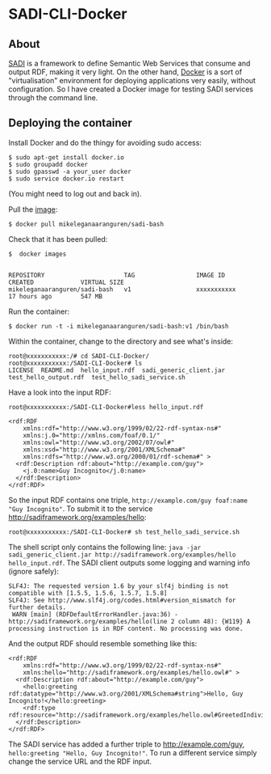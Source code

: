 SADI-CLI-Docker
===============

About
-----

[SADI](http://sadiframework.org/content/about-sadi/) is a framework to define Semantic Web Services that consume and output RDF, making it very light. On the other hand, [Docker](https://www.docker.com/whatisdocker/) is a sort of "virtualisation" environment for deploying applications very easily, without configuration. So I have created a Docker image for testing SADI services through the command line.   

Deploying the container
-----------------------

Install Docker and do the thingy for avoiding sudo access: 

```
$ sudo apt-get install docker.io
$ sudo groupadd docker
$ sudo gpasswd -a your_user docker
$ sudo service docker.io restart
```

(You might need to log out and back in).

Pull the [image](https://registry.hub.docker.com/u/mikeleganaaranguren/sadi-bash/):

```
$ docker pull mikeleganaaranguren/sadi-bash

```

Check that it has been pulled:

```
$  docker images


REPOSITORY                      TAG                 IMAGE ID            CREATED             VIRTUAL SIZE
mikeleganaaranguren/sadi-bash   v1                  xxxxxxxxxxx        17 hours ago        547 MB
```

Run the container:

```
$ docker run -t -i mikeleganaaranguren/sadi-bash:v1 /bin/bash
```

Within the container, change to the directory and see what's inside:

```
root@xxxxxxxxxxx:/# cd SADI-CLI-Docker/
root@xxxxxxxxxxx:/SADI-CLI-Docker# ls
LICENSE  README.md  hello_input.rdf  sadi_generic_client.jar  test_hello_output.rdf  test_hello_sadi_service.sh
```

Have a look into the input RDF: 

```
root@xxxxxxxxxxx:/SADI-CLI-Docker#less hello_input.rdf

<rdf:RDF
    xmlns:rdf="http://www.w3.org/1999/02/22-rdf-syntax-ns#"
    xmlns:j.0="http://xmlns.com/foaf/0.1/"
    xmlns:owl="http://www.w3.org/2002/07/owl#"
    xmlns:xsd="http://www.w3.org/2001/XMLSchema#"
    xmlns:rdfs="http://www.w3.org/2000/01/rdf-schema#" > 
  <rdf:Description rdf:about="http://example.com/guy">
    <j.0:name>Guy Incognito</j.0:name>
  </rdf:Description>
</rdf:RDF>

```

So the input RDF contains one triple, `http://example.com/guy foaf:name "Guy Incognito"`. To submit it to the service http://sadiframework.org/examples/hello:

```
root@xxxxxxxxxxx:/SADI-CLI-Docker# sh test_hello_sadi_service.sh
```
The shell script only contains the following line: `java -jar sadi_generic_client.jar http://sadiframework.org/examples/hello hello_input.rdf`. The SADI client outputs some logging and warning info (ignore safely):

```
SLF4J: The requested version 1.6 by your slf4j binding is not compatible with [1.5.5, 1.5.6, 1.5.7, 1.5.8]
SLF4J: See http://www.slf4j.org/codes.html#version_mismatch for further details.
 WARN [main] (RDFDefaultErrorHandler.java:36) - http://sadiframework.org/examples/hello(line 2 column 48): {W119} A processing instruction is in RDF content. No processing was done. 
``` 
 
And the output RDF should resemble something like this: 

```
<rdf:RDF
    xmlns:rdf="http://www.w3.org/1999/02/22-rdf-syntax-ns#"
    xmlns:hello="http://sadiframework.org/examples/hello.owl#" > 
  <rdf:Description rdf:about="http://example.com/guy">
    <hello:greeting rdf:datatype="http://www.w3.org/2001/XMLSchema#string">Hello, Guy Incognito!</hello:greeting>
    <rdf:type rdf:resource="http://sadiframework.org/examples/hello.owl#GreetedIndividual"/>
  </rdf:Description>
</rdf:RDF>
```
The SADI service has added a further triple to http://example.com/guy, `hello:greeting "Hello, Guy Incognito!"`. To run a different service simply change the service URL and the RDF input.
